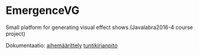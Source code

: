 # EmergenceVG
Small platform for generating visual effect shows.(Javalabra2016-4 course project)

Dokumentaatio:
[aihemäärittely](dokumentointi/aiheenKuvausJaRakenne.md)
[tuntikirjanpito](dokumentointi/tuntikirjanpito.md)
